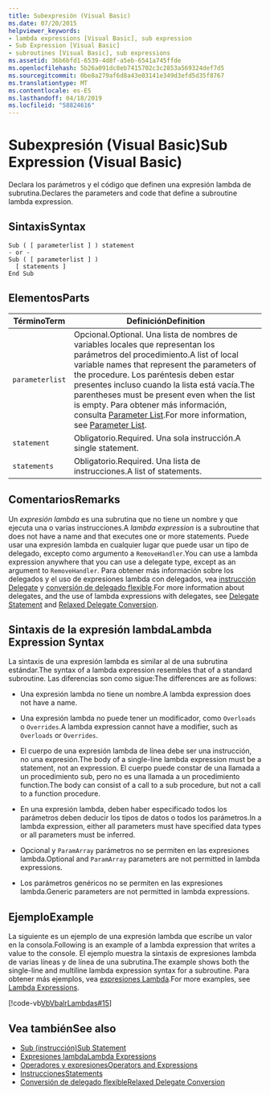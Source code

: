 ```yaml
---
title: Subexpresión (Visual Basic)
ms.date: 07/20/2015
helpviewer_keywords:
- lambda expressions [Visual Basic], sub expression
- Sub Expression [Visual Basic]
- subroutines [Visual Basic], sub expressions
ms.assetid: 36b6bfd1-6539-4d8f-a5eb-6541a745ffde
ms.openlocfilehash: 5b26a091dc8eb7415702c3c2853a569324def7d5
ms.sourcegitcommit: 0be8a279af6d8a43e03141e349d3efd5d35f8767
ms.translationtype: MT
ms.contentlocale: es-ES
ms.lasthandoff: 04/18/2019
ms.locfileid: "58824616"
---
```

# <a name="sub-expression-visual-basic"></a><span data-ttu-id="a5000-102">Subexpresión (Visual Basic)</span><span class="sxs-lookup"><span data-stu-id="a5000-102">Sub Expression (Visual Basic)</span></span>
<span data-ttu-id="a5000-103">Declara los parámetros y el código que definen una expresión lambda de subrutina.</span><span class="sxs-lookup"><span data-stu-id="a5000-103">Declares the parameters and code that define a subroutine lambda expression.</span></span>  
  
## <a name="syntax"></a><span data-ttu-id="a5000-104">Sintaxis</span><span class="sxs-lookup"><span data-stu-id="a5000-104">Syntax</span></span>  
  
```  
Sub ( [ parameterlist ] ) statement  
- or -  
Sub ( [ parameterlist ] )  
  [ statements ]  
End Sub  
```  
  
## <a name="parts"></a><span data-ttu-id="a5000-105">Elementos</span><span class="sxs-lookup"><span data-stu-id="a5000-105">Parts</span></span>  
  
|<span data-ttu-id="a5000-106">Término</span><span class="sxs-lookup"><span data-stu-id="a5000-106">Term</span></span>|<span data-ttu-id="a5000-107">Definición</span><span class="sxs-lookup"><span data-stu-id="a5000-107">Definition</span></span>|  
|---|---|  
|`parameterlist`|<span data-ttu-id="a5000-108">Opcional.</span><span class="sxs-lookup"><span data-stu-id="a5000-108">Optional.</span></span> <span data-ttu-id="a5000-109">Una lista de nombres de variables locales que representan los parámetros del procedimiento.</span><span class="sxs-lookup"><span data-stu-id="a5000-109">A list of local variable names that represent the parameters of the procedure.</span></span> <span data-ttu-id="a5000-110">Los paréntesis deben estar presentes incluso cuando la lista está vacía.</span><span class="sxs-lookup"><span data-stu-id="a5000-110">The parentheses must be present even when the list is empty.</span></span> <span data-ttu-id="a5000-111">Para obtener más información, consulta [Parameter List](../../../visual-basic/language-reference/statements/parameter-list.md).</span><span class="sxs-lookup"><span data-stu-id="a5000-111">For more information, see [Parameter List](../../../visual-basic/language-reference/statements/parameter-list.md).</span></span>|  
|`statement`|<span data-ttu-id="a5000-112">Obligatorio.</span><span class="sxs-lookup"><span data-stu-id="a5000-112">Required.</span></span> <span data-ttu-id="a5000-113">Una sola instrucción.</span><span class="sxs-lookup"><span data-stu-id="a5000-113">A single statement.</span></span>|  
|`statements`|<span data-ttu-id="a5000-114">Obligatorio.</span><span class="sxs-lookup"><span data-stu-id="a5000-114">Required.</span></span> <span data-ttu-id="a5000-115">Una lista de instrucciones.</span><span class="sxs-lookup"><span data-stu-id="a5000-115">A list of statements.</span></span>|  
  
## <a name="remarks"></a><span data-ttu-id="a5000-116">Comentarios</span><span class="sxs-lookup"><span data-stu-id="a5000-116">Remarks</span></span>  
 <span data-ttu-id="a5000-117">Un *expresión lambda* es una subrutina que no tiene un nombre y que ejecuta una o varias instrucciones.</span><span class="sxs-lookup"><span data-stu-id="a5000-117">A *lambda expression* is a subroutine that does not have a name and that executes one or more statements.</span></span> <span data-ttu-id="a5000-118">Puede usar una expresión lambda en cualquier lugar que puede usar un tipo de delegado, excepto como argumento a `RemoveHandler`.</span><span class="sxs-lookup"><span data-stu-id="a5000-118">You can use a lambda expression anywhere that you can use a delegate type, except as an argument to `RemoveHandler`.</span></span> <span data-ttu-id="a5000-119">Para obtener más información sobre los delegados y el uso de expresiones lambda con delegados, vea [instrucción Delegate](../../../visual-basic/language-reference/statements/delegate-statement.md) y [conversión de delegado flexible](../../../visual-basic/programming-guide/language-features/delegates/relaxed-delegate-conversion.md).</span><span class="sxs-lookup"><span data-stu-id="a5000-119">For more information about delegates, and the use of lambda expressions with delegates, see [Delegate Statement](../../../visual-basic/language-reference/statements/delegate-statement.md) and [Relaxed Delegate Conversion](../../../visual-basic/programming-guide/language-features/delegates/relaxed-delegate-conversion.md).</span></span>  
  
## <a name="lambda-expression-syntax"></a><span data-ttu-id="a5000-120">Sintaxis de la expresión lambda</span><span class="sxs-lookup"><span data-stu-id="a5000-120">Lambda Expression Syntax</span></span>  
 <span data-ttu-id="a5000-121">La sintaxis de una expresión lambda es similar al de una subrutina estándar.</span><span class="sxs-lookup"><span data-stu-id="a5000-121">The syntax of a lambda expression resembles that of a standard subroutine.</span></span> <span data-ttu-id="a5000-122">Las diferencias son como sigue:</span><span class="sxs-lookup"><span data-stu-id="a5000-122">The differences are as follows:</span></span>  
  
-   <span data-ttu-id="a5000-123">Una expresión lambda no tiene un nombre.</span><span class="sxs-lookup"><span data-stu-id="a5000-123">A lambda expression does not have a name.</span></span>  
  
-   <span data-ttu-id="a5000-124">Una expresión lambda no puede tener un modificador, como `Overloads` o `Overrides`.</span><span class="sxs-lookup"><span data-stu-id="a5000-124">A lambda expression cannot have a modifier, such as `Overloads` or `Overrides`.</span></span>  
  
-   <span data-ttu-id="a5000-125">El cuerpo de una expresión lambda de línea debe ser una instrucción, no una expresión.</span><span class="sxs-lookup"><span data-stu-id="a5000-125">The body of a single-line lambda expression must be a statement, not an expression.</span></span> <span data-ttu-id="a5000-126">El cuerpo puede constar de una llamada a un procedimiento sub, pero no es una llamada a un procedimiento function.</span><span class="sxs-lookup"><span data-stu-id="a5000-126">The body can consist of a call to a sub procedure, but not a call to a function procedure.</span></span>  
  
-   <span data-ttu-id="a5000-127">En una expresión lambda, deben haber especificado todos los parámetros deben deducir los tipos de datos o todos los parámetros.</span><span class="sxs-lookup"><span data-stu-id="a5000-127">In a lambda expression, either all parameters must have specified data types or all parameters must be inferred.</span></span>  
  
-   <span data-ttu-id="a5000-128">Opcional y `ParamArray` parámetros no se permiten en las expresiones lambda.</span><span class="sxs-lookup"><span data-stu-id="a5000-128">Optional and `ParamArray` parameters are not permitted in lambda expressions.</span></span>  
  
-   <span data-ttu-id="a5000-129">Los parámetros genéricos no se permiten en las expresiones lambda.</span><span class="sxs-lookup"><span data-stu-id="a5000-129">Generic parameters are not permitted in lambda expressions.</span></span>  
  
## <a name="example"></a><span data-ttu-id="a5000-130">Ejemplo</span><span class="sxs-lookup"><span data-stu-id="a5000-130">Example</span></span>  
 <span data-ttu-id="a5000-131">La siguiente es un ejemplo de una expresión lambda que escribe un valor en la consola.</span><span class="sxs-lookup"><span data-stu-id="a5000-131">Following is an example of a lambda expression that writes a value to the console.</span></span> <span data-ttu-id="a5000-132">El ejemplo muestra la sintaxis de expresiones lambda de varias líneas y de línea de una subrutina.</span><span class="sxs-lookup"><span data-stu-id="a5000-132">The example shows both the single-line and multiline lambda expression syntax for a subroutine.</span></span> <span data-ttu-id="a5000-133">Para obtener más ejemplos, vea [expresiones Lambda](../../../visual-basic/programming-guide/language-features/procedures/lambda-expressions.md).</span><span class="sxs-lookup"><span data-stu-id="a5000-133">For more examples, see [Lambda Expressions](../../../visual-basic/programming-guide/language-features/procedures/lambda-expressions.md).</span></span>  
  
 [!code-vb[VbVbalrLambdas#15](~/samples/snippets/visualbasic/VS_Snippets_VBCSharp/VbVbalrLambdas/VB/Class1.vb#15)]  
  
## <a name="see-also"></a><span data-ttu-id="a5000-134">Vea también</span><span class="sxs-lookup"><span data-stu-id="a5000-134">See also</span></span>

- [<span data-ttu-id="a5000-135">Sub (instrucción)</span><span class="sxs-lookup"><span data-stu-id="a5000-135">Sub Statement</span></span>](../../../visual-basic/language-reference/statements/sub-statement.md)
- [<span data-ttu-id="a5000-136">Expresiones lambda</span><span class="sxs-lookup"><span data-stu-id="a5000-136">Lambda Expressions</span></span>](../../../visual-basic/programming-guide/language-features/procedures/lambda-expressions.md)
- [<span data-ttu-id="a5000-137">Operadores y expresiones</span><span class="sxs-lookup"><span data-stu-id="a5000-137">Operators and Expressions</span></span>](../../../visual-basic/programming-guide/language-features/operators-and-expressions/index.md)
- [<span data-ttu-id="a5000-138">Instrucciones</span><span class="sxs-lookup"><span data-stu-id="a5000-138">Statements</span></span>](../../../visual-basic/programming-guide/language-features/statements.md)
- [<span data-ttu-id="a5000-139">Conversión de delegado flexible</span><span class="sxs-lookup"><span data-stu-id="a5000-139">Relaxed Delegate Conversion</span></span>](../../../visual-basic/programming-guide/language-features/delegates/relaxed-delegate-conversion.md)
